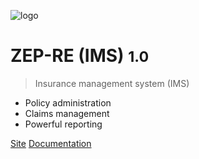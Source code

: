 <!-- _coverpage.md -->

![logo](https://www.zep-re.com/images/headers/logo-new.png ':size=250')

# ZEP-RE (IMS) <small>1.0</small>

> Insurance management system  (IMS)

- Policy administration 
- Claims management 
- Powerful reporting

[Site](https://staging.crionline.africa/)
[Documentation](topics)